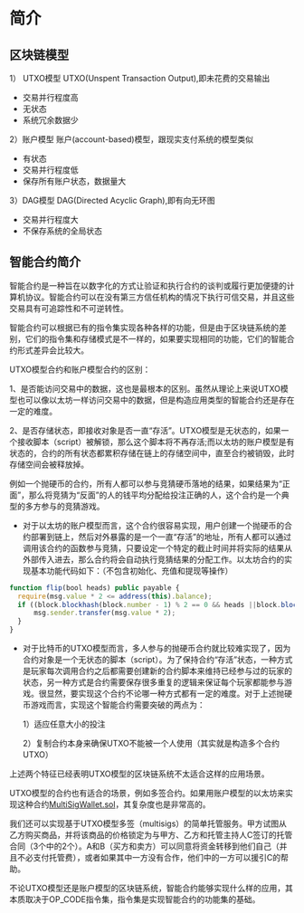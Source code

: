 # 简介

## 区块链模型
1） UTXO模型 UTXO(Unspent Transaction Output),即未花费的交易输出
  - 交易并行程度高
  - 无状态
  - 系统冗余数据少

2）账户模型 账户(account-based)模型，跟现实支付系统的模型类似
  - 有状态
  - 交易并行程度低
  - 保存所有账户状态，数据量大

3）DAG模型 DAG(Directed Acyclic Graph),即有向无环图
  - 交易并行程度大
  - 不保存系统的全局状态

## 智能合约简介
  智能合约是一种旨在以数字化的方式让验证和执行合约的谈判或履行更加便捷的计算机协议。智能合约可以在没有第三方信任机构的情况下执行可信交易，并且这些交易具有可追踪性和不可逆转性。

  智能合约可以根据已有的指令集实现各种各样的功能，但是由于区块链系统的差别，它们的指令集和存储模式是不一样的，如果要实现相同的功能，它们的智能合约形式差异会比较大。

  UTXO模型合约和账户模型合约的区别：

  1、是否能访问交易中的数据，这也是最根本的区别。虽然从理论上来说UTXO模型也可以像以太坊一样访问交易中的数据，但是构造应用类型的智能合约还是存在一定的难度。

  2、是否存储状态，即接收对象是否一直“存活”。UTXO模型是无状态的，如果一个接收脚本（script）被解锁，那么这个脚本将不再存活;而以太坊的账户模型是有状态的，合约的所有状态都累积存储在链上的存储空间中，直至合约被销毁，此时存储空间会被释放掉。
  
  例如一个抛硬币的合约，所有人都可以参与竞猜硬币落地的结果，如果结果为“正面”，那么将竞猜为“反面”的人的钱平均分配给投注正确的人，这个合约是一个典型的多方参与的竞猜游戏。
  
  - 对于以太坊的账户模型而言，这个合约很容易实现，用户创建一个抛硬币的合约部署到链上，然后对外暴露的是一个一直“存活”的地址，所有人都可以通过调用该合约的函数参与竞猜，只要设定一个特定的截止时间并将实际的结果从外部传入进去，那么合约将会自动执行竞猜结果的分配工作。以太坊合约的实现基本功能代码如下：（不包含初始化、充值和提现等操作）
  ```js
  function flip(bool heads) public payable {
    require(msg.value * 2 <= address(this).balance);
    if ((block.blockhash(block.number - 1) % 2 == 0 && heads ||block.blockhash(block.number - 1) % 2 == 1 && ! heads){
        msg.sender.transfer(msg.value * 2);
    }
  }
  ```

  - 对于比特币的UTXO模型而言，多人参与的抛硬币合约就比较难实现了，因为合约对象是一个无状态的脚本（script）。为了保持合约“存活”状态，一种方式是玩家每次调用合约之后都需要创建新的合约脚本来维持已经参与过的玩家的状态，另一种方式是合约需要保存很多重复的逻辑来保证每个玩家都能参与游戏。很显然，要实现这个合约不论哪一种方式都有一定的难度。对于上述抛硬币游戏而言，实现这个智能合约需要突破的两点为：

      1）适应任意大小的投注
      
      2）复制合约本身来确保UTXO不能被一个人使用（其实就是构造多个合约UTXO）

  上述两个特征已经表明UTXO模型的区块链系统不太适合这样的应用场景。

  UTXO模型的合约也有适合的场景，例如多签合约。如果用账户模型的以太坊来实现这种合约[MultiSigWallet.sol](https://github.com/gnosis/MultiSigWallet/blob/master/contracts/MultiSigWallet.sol)，其复杂度也是非常高的。

  我们还可以实现基于UTXO模型多签（multisigs）的简单托管服务。甲方试图从乙方购买商品，并将该商品的价格锁定为与甲方、乙方和托管主持人C签订的托管合同（3个中的2个）。A和B（买方和卖方）可以同意将资金转移到他们自己（并且不必支付托管费），或者如果其中一方没有合作，他们中的一方可以援引C的帮助。

  不论UTXO模型还是账户模型的区块链系统，智能合约能够实现什么样的应用，其本质取决于OP_CODE指令集，指令集是实现智能合约的功能集的基础。







